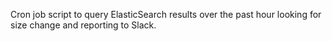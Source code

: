 Cron job script to query ElasticSearch results over the past hour looking for size change and reporting to Slack.

